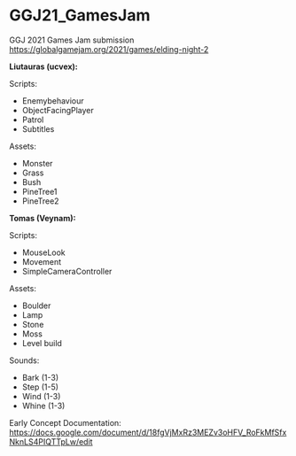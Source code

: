 # GGJ21_GamesJam
GGJ 2021 Games Jam submission
https://globalgamejam.org/2021/games/elding-night-2

**Liutauras (ucvex):**

Scripts:
- Enemybehaviour
- ObjectFacingPlayer
- Patrol
- Subtitles

Assets:
- Monster
- Grass
- Bush
- PineTree1
- PineTree2

**Tomas (Veynam):**

Scripts:
- MouseLook
- Movement
- SimpleCameraController

Assets:
- Boulder
- Lamp
- Stone
- Moss
- Level build

Sounds:
- Bark (1-3)
- Step (1-5)
- Wind (1-3)
- Whine (1-3)

Early Concept Documentation: https://docs.google.com/document/d/18fgVjMxRz3MEZv3oHFV_RoFkMfSfxNknLS4PIQTTpLw/edit
